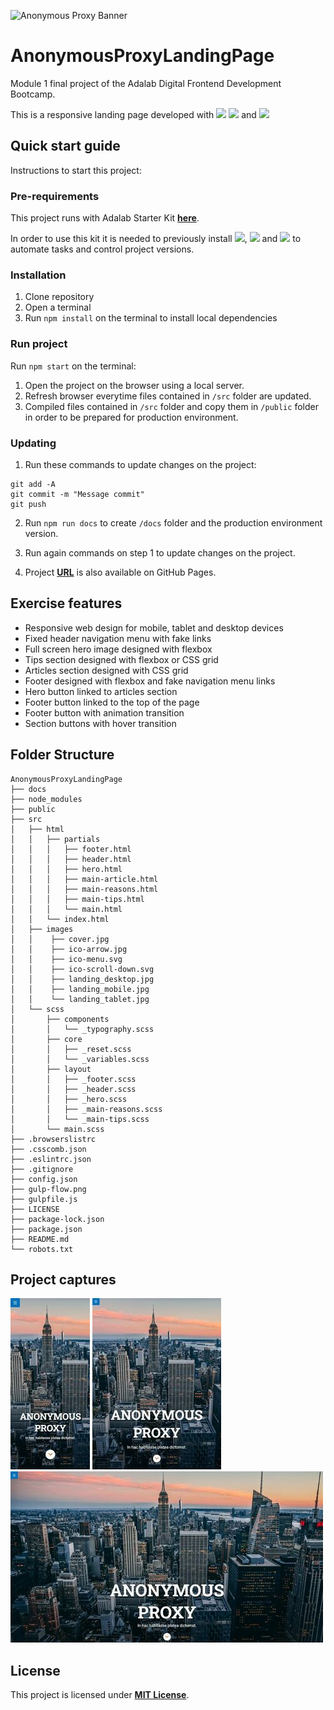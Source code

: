 ![Anonymous Proxy Banner](https://www.bacancytechnology.com/blog/wp-content/uploads/2019/05/Top-10-17-5-2019-Banner-1024x352.jpg)

# **AnonymousProxyLandingPage**

Module 1 final project of the Adalab Digital Frontend Development Bootcamp.

This is a responsive landing page developed with [<img src = "https://img.shields.io/badge/-HTML5-E34F26?style=flat&logo=html5&logoColor=white">](https://html.spec.whatwg.org/) [<img src = "https://img.shields.io/badge/-CSS3-1572B6?style=flat&logo=css3&logoColor=white">](https://www.w3.org/Style/CSS/) and [<img src="https://img.shields.io/badge/-SASS-cc6699?style=flat&logo=sass&logoColor=ffffff">](https://sass-lang.com/)

## **Quick start guide**

Instructions to start this project:

### **Pre-requirements**

This project runs with Adalab Starter Kit [**here**](https://github.com/Adalab/adalab-web-starter-kit).

In order to use this kit it is needed to previously install [<img src="https://img.shields.io/badge/-node.js-339933?style=flat&logo=node.js&logoColor=white">](https://nodejs.org/es/), [<img src="https://img.shields.io/badge/-Git-F05032?style=flat&logo=git&logoColor=white">](https://git-scm.com/) and [<img src="https://img.shields.io/badge/-Gulp.js-CF4647?style=flat&logo=gulp&logoColor=white">](https://gulpjs.com/) to automate tasks and control project versions.

### **Installation**

1. Clone repository
2. Open a terminal
3. Run `npm install` on the terminal to install local dependencies

### **Run project**

Run `npm start` on the terminal:

1. Open the project on the browser using a local server.
2. Refresh browser everytime files contained in `/src` folder are updated.
3. Compiled files contained in `/src` folder and copy them in `/public` folder in order to be prepared for production environment.

### **Updating**

1. Run these commands to update changes on the project:

```
git add -A
git commit -m "Message commit"
git push
```

2. Run `npm run docs` to create `/docs` folder and the production environment version.

3. Run again commands on step 1 to update changes on the project.

4. Project **[URL](https://anaguerraabaroa.github.io/AnonymousProxyLandingPage/)** is also available on GitHub Pages.

## **Exercise features**

- Responsive web design for mobile, tablet and desktop devices
- Fixed header navigation menu with fake links
- Full screen hero image designed with flexbox
- Tips section designed with flexbox or CSS grid
- Articles section designed with CSS grid
- Footer designed with flexbox and fake navigation menu links
- Hero button linked to articles section
- Footer button linked to the top of the page
- Footer button with animation transition
- Section buttons with hover transition

## **Folder Structure**

```
AnonymousProxyLandingPage
├── docs
├── node_modules
├── public
├── src
│   ├── html
│   │   ├── partials
│   │   │   ├── footer.html
│   │   │   ├── header.html
│   │   │   ├── hero.html
│   │   │   ├── main-article.html
│   │   │   ├── main-reasons.html
│   │   │   ├── main-tips.html
│   │   │   └── main.html
│   │   └── index.html
│   ├── images
│   │    ├── cover.jpg
│   │    ├── ico-arrow.jpg
│   │    ├── ico-menu.svg
│   │    ├── ico-scroll-down.svg
│   │    ├── landing_desktop.jpg
│   │    ├── landing_mobile.jpg
│   │    └── landing_tablet.jpg
│   └── scss
│       ├── components
│       │   └── _typography.scss
│       ├── core
│       │   ├── _reset.scss
│       │   └── _variables.scss
│       ├── layout
│       │   ├── _footer.scss
│       │   ├── _header.scss
│       │   ├── _hero.scss
│       │   ├── _main-reasons.scss
│       │   └── _main-tips.scss
│       └── main.scss
├── .browserslistrc
├── .csscomb.json
├── .eslintrc.json
├── .gitignore
├── config.json
├── gulp-flow.png
├── gulpfile.js
├── LICENSE
├── package-lock.json
├── package.json
├── README.md
└── robots.txt
```

## **Project captures**

![Mobile version](./src/images/landing_mobile.jpg) ![Tablet version](./src/images/landing_tablet.jpg) ![Desktop version](./src/images/landing_desktop.jpg)

## **License**

This project is licensed under [**MIT License**](https://spdx.org/licenses/MIT.html).
